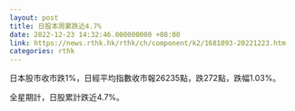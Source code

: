 ```yaml
---
layout: post
title: 日股本周累跌近4.7%
date: 2022-12-23 14:32:46.000000000 +08:00
link: https://news.rthk.hk/rthk/ch/component/k2/1681093-20221223.htm
categories: rthk
---
```


日本股市收市跌1%，日經平均指數收市報26235點，跌272點，跌幅1.03%。

全星期計，日股累計跌近4.7%。

